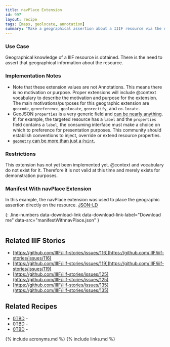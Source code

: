 ```yaml
---
title: navPlace Extension
id: 997
layout: recipe
tags: [maps, geolocate, annotation]
summary: "Make a geographical assertion about a IIIF resource via the navPlace extension."
---
```


### Use Case
Geographical knowledge of a IIIF resource is obtained. There is the need to assert that geographical information about the resource.

### Implementation Notes
* Note that these extension values are not Annotations.  This means there is no motivation or purpose.  Proper extensions will include @context vocabulary to describe the motivation and purpose for the extension. The main motivations/purposes for this geographic extension are `geocode`, `georeference`, `geolocate`, `georectify`, and `co-locate`. 
* GeoJSON `properties` is a very generic field and [can be nearly anything](https://tools.ietf.org/html/rfc7946#section-3.2). If, for example, the targeted resource has a `label` and the `properties` field contains a `label`, the consuming interface must make a choice on which to preference for presentation purposes. This community should establish conventions to inject, override or extend resource properties.
* [`geometry` can be more than just a `Point`.](https://tools.ietf.org/html/rfc7946#section-3.1)

### Restrictions
This extension has not yet been implemented yet.  @context and vocabulary do not exist for it. Therefore it is not valid at this time and merely exists for demonstration purposes.

### Manifest With navPlace Extension
In this example, the navPlace extension was used to place the geographic assertion directly on the resource.
[JSON-LD](manifestWithNavPlace.json)

{: .line-numbers data-download-link data-download-link-label="Download me" data-src="manifestWithnavPlace.json" }
```json
```


## Related IIIF Stories
* [https://github.com/IIIF/iiif-stories/issues/116](https://github.com/IIIF/iiif-stories/issues/116)
* [https://github.com/IIIF/iiif-stories/issues/119](https://github.com/IIIF/iiif-stories/issues/119)
* [https://github.com/IIIF/iiif-stories/issues/125](https://github.com/IIIF/iiif-stories/issues/125)
* [https://github.com/IIIF/iiif-stories/issues/135](https://github.com/IIIF/iiif-stories/issues/135)

## Related Recipes
* [0TBD]() -
* [0TBD]() -
* [0TBD]() -

{% include acronyms.md %}
{% include links.md %}
